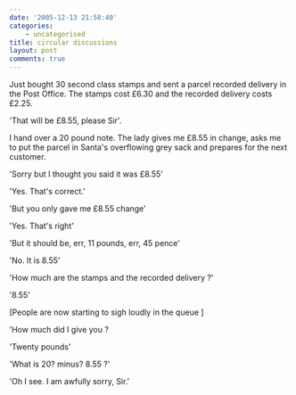 ```yaml
---
date: '2005-12-13 21:58:40'
categories:
    - uncategorised
title: circular discussions
layout: post
comments: true
---
```

Just bought 30 second class stamps and sent a parcel recorded delivery
in the Post Office. The stamps cost &pound;6.30 and the recorded delivery
costs &pound;2.25.

'That will be &pound;8.55, please Sir'.

I hand over a 20 pound note. The lady gives me &pound;8.55 in change, asks me
to put the parcel in Santa's overflowing grey sack and prepares for the
next customer.

'Sorry but I thought you said it was &pound;8.55'

'Yes. That's correct.'

'But you only gave me &pound;8.55 change'

'Yes. That's right'

'But it should be, err, 11 pounds, err, 45 pence'

'No. It is 8.55'

'How much are the stamps and the recorded delivery ?'

'8.55'

[People are now starting to sigh loudly in the queue ]

'How much did I give you ?

'Twenty pounds'

'What is 20? minus? 8.55 ?'

'Oh I see. I am awfully sorry, Sir.'
